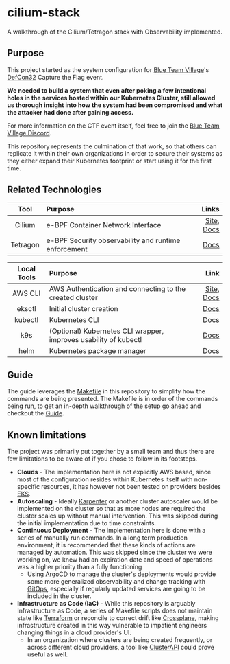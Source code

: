 # cilium-stack

A walkthrough of the Cilium/Tetragon stack with Observability implemented.

## Purpose

This project started as the system configuration for [Blue Team Village][btv]'s [DefCon32][defcon] Capture the Flag event.

**We needed to build a system that even after poking a few intentional holes in the services hosted within our Kubernetes Cluster, still allowed us thorough insight into how the system had been compromised and what the attacker had done after gaining access.**

For more information on the CTF event itself, feel free to join the [Blue Team Village Discord][btv-discord].

This repository represents the culmination of that work, so that others can replicate it within their own organizations in order to secure their systems as they either expand their Kubernetes footprint or start using it for the first time.

## Related Technologies

|   Tool   | Purpose                                              |                                    Links |
| :------: | :--------------------------------------------------- | ---------------------------------------: |
|  Cilium  | e-BPF Container Network Interface                    | [Site][cilium site], [Docs][cilium docs] |
| Tetragon | e-BPF Security observability and runtime enforcement |                    [Docs][tetragon docs] |

| Local Tools | Purpose                                                          |                                       Link |
| :---------: | :--------------------------------------------------------------- | -----------------------------------------: |
|   AWS CLI   | AWS Authentication and connecting to the created cluster         | [Site][aws cli site], [Docs][aws cli docs] |
|   eksctl    | Initial cluster creation                                         |                        [Docs][eksctl docs] |
|   kubectl   | Kubernetes CLI                                                   |                       [Docs][kubectl docs] |
|     k9s     | (Optional) Kubernetes CLI wrapper, improves usability of kubectl |                           [Docs][k9s docs] |
|     helm     | Kubernetes package manager |                           [Docs][helm site] |

## Guide

The guide leverages the [Makefile][repo-makefile] in this repository to simplify how the commands are being presented. The Makefile is in order of the commands being run, to get an in-depth walkthrough of the setup go ahead and checkout the [Guide][repo-guide].

## Known limitations

The project was primarily put together by a small team and thus there are few limitations to be aware of if you chose to follow in its footsteps.

- **Clouds** - The implementation here is not explicitly AWS based, since most of the configuration resides within Kubernetes itself with non-specific resources, it has however not been tested on providers besides [EKS][eks].
- **Autoscaling** - Ideally [Karpenter][karpenter] or another cluster autoscaler would be implemented on the cluster so that as more nodes are required the cluster scales up without manual intervention. This was skipped during the initial implementation due to time constraints.
- **Continuous Deployment** - The implementation here is done with a series of manually run commands. In a long term production environment, it is recommended that these kinds of actions are managed by automation. This was skipped since the cluster we were working on, we knew had an expiration date and speed of operations was a higher priority than a fully functioning
  - Using [ArgoCD][argocd docs] to manage the cluster's deployments would provide some more generalized observability and change tracking with [GitOps][what is gitops], especially if regularly updated services are going to be included in the cluster.
- **Infrastructure as Code (IaC)** - While this repository is arguably Infrastructure as Code, a series of Makefile scripts does not maintain state like [Terraform][terraform site] or reconcile to correct drift like [Crossplane][crossplane site], making infrastructure created in this way vulnerable to impatient engineers changing things in a cloud provider's UI.
  - In an organization where clusters are being created frequently, or across different cloud providers, a tool like [ClusterAPI][cluster api docs] could prove useful as well.

<!-- LINKS -->

[btv]: https://blueteamvillage.org/
[defcon]: https://defcon.org/
[btv-discord]: https://discord.gg/DnJTCZcT
[repo-makefile]: ./Makefile
[repo-guide]: ./GUIDE.md
[kubernetes node taints]: https://kubernetes.io/docs/concepts/scheduling-eviction/taint-and-toleration/
[karpenter]: https://karpenter.sh/
[eks]: https://aws.amazon.com/eks/
[aws cli site]: https://aws.amazon.com/cli/
[aws cli docs]: https://awscli.amazonaws.com/v2/documentation/api/latest/reference/index.html
[eksctl docs]: https://eksctl.io/getting-started/
[cilium site]: https://cilium.io/
[cilium docs]: https://docs.cilium.io/en/stable/
[tetragon docs]: https://tetragon.io/docs/
[kubectl docs]: https://kubernetes.io/docs/tasks/tools/
[k9s docs]: https://k9scli.io/
[argocd docs]: https://argo-cd.readthedocs.io/en/stable/
[cluster api docs]: https://cluster-api.sigs.k8s.io/
[what is gitops]: https://about.gitlab.com/topics/gitops/
[terraform site]: https://www.terraform.io/
[crossplane site]: https://www.crossplane.io/
[helm site]: https://helm.sh/